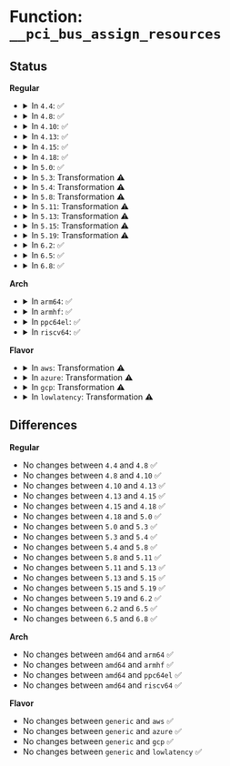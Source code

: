 # Function: <code>__pci_bus_assign_resources</code>

## Status
<b>Regular</b>
<ul>
<li>
<details>
<summary>In <code>4.4</code>: ✅</summary>

```c
void __pci_bus_assign_resources(const struct pci_bus *bus, struct list_head *realloc_head, struct list_head *fail_head);
```

**Collision:** Unique Global

**Inline:** No

**Transformation:** False

**Instances:**

```
In drivers/pci/setup-bus.c (ffffffff814403c0)
Location: drivers/pci/setup-bus.c:1385
Inline: False
Direct callers:
  - drivers/pci/setup-bus.c:__pci_bus_assign_resources
  - drivers/pci/setup-bus.c:pci_bus_assign_resources
  - drivers/pci/setup-bus.c:pci_assign_unassigned_bridge_resources
  - drivers/pci/setup-bus.c:pci_assign_unassigned_bridge_resources
  - drivers/pci/setup-bus.c:pci_assign_unassigned_root_bus_resources
  - drivers/pci/setup-bus.c:pci_assign_unassigned_root_bus_resources
  - drivers/pci/hotplug/acpiphp_glue.c:enable_slot
```
**Symbols:**

```
ffffffff814403c0-ffffffff814405de: __pci_bus_assign_resources (STB_GLOBAL)
```
</details>
</li>
<li>
<details>
<summary>In <code>4.8</code>: ✅</summary>

```c
void __pci_bus_assign_resources(const struct pci_bus *bus, struct list_head *realloc_head, struct list_head *fail_head);
```

**Collision:** Unique Global

**Inline:** No

**Transformation:** False

**Instances:**

```
In drivers/pci/setup-bus.c (ffffffff8148c290)
Location: drivers/pci/setup-bus.c:1389
Inline: False
Direct callers:
  - drivers/pci/setup-bus.c:pci_assign_unassigned_bridge_resources
  - drivers/pci/setup-bus.c:pci_assign_unassigned_bridge_resources
  - drivers/pci/setup-bus.c:pci_assign_unassigned_root_bus_resources
  - drivers/pci/setup-bus.c:pci_assign_unassigned_root_bus_resources
  - drivers/pci/setup-bus.c:pci_bus_assign_resources
  - drivers/pci/setup-bus.c:__pci_bus_assign_resources
  - drivers/pci/hotplug/acpiphp_glue.c:enable_slot
```
**Symbols:**

```
ffffffff8148c290-ffffffff8148c4bb: __pci_bus_assign_resources (STB_GLOBAL)
```
</details>
</li>
<li>
<details>
<summary>In <code>4.10</code>: ✅</summary>

```c
void __pci_bus_assign_resources(const struct pci_bus *bus, struct list_head *realloc_head, struct list_head *fail_head);
```

**Collision:** Unique Global

**Inline:** No

**Transformation:** False

**Instances:**

```
In drivers/pci/setup-bus.c (ffffffff814ada80)
Location: drivers/pci/setup-bus.c:1390
Inline: False
Direct callers:
  - drivers/pci/setup-bus.c:pci_assign_unassigned_bridge_resources
  - drivers/pci/setup-bus.c:pci_assign_unassigned_bridge_resources
  - drivers/pci/setup-bus.c:pci_assign_unassigned_root_bus_resources
  - drivers/pci/setup-bus.c:pci_assign_unassigned_root_bus_resources
  - drivers/pci/setup-bus.c:pci_bus_assign_resources
  - drivers/pci/setup-bus.c:__pci_bus_assign_resources
  - drivers/pci/hotplug/acpiphp_glue.c:enable_slot
```
**Symbols:**

```
ffffffff814ada80-ffffffff814adcab: __pci_bus_assign_resources (STB_GLOBAL)
```
</details>
</li>
<li>
<details>
<summary>In <code>4.13</code>: ✅</summary>

```c
void __pci_bus_assign_resources(const struct pci_bus *bus, struct list_head *realloc_head, struct list_head *fail_head);
```

**Collision:** Unique Global

**Inline:** No

**Transformation:** False

**Instances:**

```
In drivers/pci/setup-bus.c (ffffffff814b7e20)
Location: drivers/pci/setup-bus.c:1381
Inline: False
Direct callers:
  - drivers/pci/setup-bus.c:pci_assign_unassigned_bridge_resources
  - drivers/pci/setup-bus.c:pci_assign_unassigned_bridge_resources
  - drivers/pci/setup-bus.c:pci_assign_unassigned_root_bus_resources
  - drivers/pci/setup-bus.c:pci_assign_unassigned_root_bus_resources
  - drivers/pci/setup-bus.c:pci_bus_assign_resources
  - drivers/pci/setup-bus.c:__pci_bus_assign_resources
  - drivers/pci/hotplug/acpiphp_glue.c:enable_slot
```
**Symbols:**

```
ffffffff814b7e20-ffffffff814b8049: __pci_bus_assign_resources (STB_GLOBAL)
```
</details>
</li>
<li>
<details>
<summary>In <code>4.15</code>: ✅</summary>

```c
void __pci_bus_assign_resources(const struct pci_bus *bus, struct list_head *realloc_head, struct list_head *fail_head);
```

**Collision:** Unique Global

**Inline:** No

**Transformation:** False

**Instances:**

```
In drivers/pci/setup-bus.c (ffffffff814f7f70)
Location: drivers/pci/setup-bus.c:1381
Inline: False
Direct callers:
  - drivers/pci/setup-bus.c:pci_assign_unassigned_root_bus_resources
  - drivers/pci/setup-bus.c:pci_assign_unassigned_root_bus_resources
  - drivers/pci/setup-bus.c:__pci_bridge_assign_resources
  - drivers/pci/setup-bus.c:pci_bus_assign_resources
  - drivers/pci/setup-bus.c:__pci_bus_assign_resources
  - drivers/pci/hotplug/acpiphp_glue.c:enable_slot
```
**Symbols:**

```
ffffffff814f7f70-ffffffff814f8199: __pci_bus_assign_resources (STB_GLOBAL)
```
</details>
</li>
<li>
<details>
<summary>In <code>4.18</code>: ✅</summary>

```c
void __pci_bus_assign_resources(const struct pci_bus *bus, struct list_head *realloc_head, struct list_head *fail_head);
```

**Collision:** Unique Global

**Inline:** No

**Transformation:** False

**Instances:**

```
In drivers/pci/setup-bus.c (ffffffff81528ae0)
Location: drivers/pci/setup-bus.c:1376
Inline: False
Direct callers:
  - drivers/pci/setup-bus.c:pci_assign_unassigned_root_bus_resources
  - drivers/pci/setup-bus.c:pci_assign_unassigned_root_bus_resources
  - drivers/pci/setup-bus.c:__pci_bridge_assign_resources
  - drivers/pci/setup-bus.c:pci_bus_assign_resources
  - drivers/pci/setup-bus.c:__pci_bus_assign_resources
  - drivers/pci/hotplug/acpiphp_glue.c:enable_slot
```
**Symbols:**

```
ffffffff81528ae0-ffffffff81528cfe: __pci_bus_assign_resources (STB_GLOBAL)
```
</details>
</li>
<li>
<details>
<summary>In <code>5.0</code>: ✅</summary>

```c
void __pci_bus_assign_resources(const struct pci_bus *bus, struct list_head *realloc_head, struct list_head *fail_head);
```

**Collision:** Unique Global

**Inline:** No

**Transformation:** False

**Instances:**

```
In drivers/pci/setup-bus.c (ffffffff8153e980)
Location: drivers/pci/setup-bus.c:1378
Inline: False
Direct callers:
  - drivers/pci/setup-bus.c:pci_assign_unassigned_root_bus_resources
  - drivers/pci/setup-bus.c:pci_assign_unassigned_root_bus_resources
  - drivers/pci/setup-bus.c:__pci_bridge_assign_resources
  - drivers/pci/setup-bus.c:pci_bus_assign_resources
  - drivers/pci/setup-bus.c:__pci_bus_assign_resources
  - drivers/pci/hotplug/acpiphp_glue.c:enable_slot
```
**Symbols:**

```
ffffffff8153e980-ffffffff8153eb9e: __pci_bus_assign_resources (STB_GLOBAL)
```
</details>
</li>
<li>
<details>
<summary>In <code>5.3</code>: Transformation ⚠️</summary>

```c
void __pci_bus_assign_resources(const struct pci_bus *bus, struct list_head *realloc_head, struct list_head *fail_head);
```

**Collision:** Unique Global

**Inline:** No

**Transformation:** True

**Instances:**

```
In drivers/pci/setup-bus.c (0)
Location: drivers/pci/setup-bus.c:1341
Inline: False
Direct callers:
  - drivers/pci/setup-bus.c:pci_assign_unassigned_root_bus_resources
  - drivers/pci/setup-bus.c:pci_assign_unassigned_root_bus_resources
  - drivers/pci/setup-bus.c:__pci_bridge_assign_resources
  - drivers/pci/setup-bus.c:pci_bus_assign_resources
  - drivers/pci/setup-bus.c:__pci_bus_assign_resources
  - drivers/pci/hotplug/acpiphp_glue.c:enable_slot
```
**Symbols:**

```
ffffffff8156eadb-ffffffff8156eae8: __pci_bus_assign_resources.cold (STB_LOCAL)
ffffffff8156de00-ffffffff8156dff5: __pci_bus_assign_resources (STB_GLOBAL)
```
</details>
</li>
<li>
<details>
<summary>In <code>5.4</code>: Transformation ⚠️</summary>

```c
void __pci_bus_assign_resources(const struct pci_bus *bus, struct list_head *realloc_head, struct list_head *fail_head);
```

**Collision:** Unique Global

**Inline:** No

**Transformation:** True

**Instances:**

```
In drivers/pci/setup-bus.c (0)
Location: drivers/pci/setup-bus.c:1341
Inline: False
Direct callers:
  - drivers/pci/setup-bus.c:pci_assign_unassigned_root_bus_resources
  - drivers/pci/setup-bus.c:pci_assign_unassigned_root_bus_resources
  - drivers/pci/setup-bus.c:__pci_bridge_assign_resources
  - drivers/pci/setup-bus.c:pci_bus_assign_resources
  - drivers/pci/setup-bus.c:__pci_bus_assign_resources
  - drivers/pci/hotplug/acpiphp_glue.c:enable_slot
```
**Symbols:**

```
ffffffff8158faae-ffffffff8158fabb: __pci_bus_assign_resources.cold (STB_LOCAL)
ffffffff8158ede0-ffffffff8158efd5: __pci_bus_assign_resources (STB_GLOBAL)
```
</details>
</li>
<li>
<details>
<summary>In <code>5.8</code>: Transformation ⚠️</summary>

```c
void __pci_bus_assign_resources(const struct pci_bus *bus, struct list_head *realloc_head, struct list_head *fail_head);
```

**Collision:** Unique Global

**Inline:** No

**Transformation:** True

**Instances:**

```
In drivers/pci/setup-bus.c (0)
Location: drivers/pci/setup-bus.c:1378
Inline: False
Direct callers:
  - drivers/pci/setup-bus.c:pci_assign_unassigned_bus_resources
  - drivers/pci/setup-bus.c:pci_assign_unassigned_root_bus_resources
  - drivers/pci/setup-bus.c:pci_assign_unassigned_root_bus_resources
  - drivers/pci/setup-bus.c:__pci_bridge_assign_resources
  - drivers/pci/setup-bus.c:pci_bus_assign_resources
  - drivers/pci/setup-bus.c:__pci_bus_assign_resources
  - drivers/pci/hotplug/acpiphp_glue.c:enable_slot
```
**Symbols:**

```
ffffffff816375e7-ffffffff816375f4: __pci_bus_assign_resources.cold (STB_LOCAL)
ffffffff816368c0-ffffffff81636a45: __pci_bus_assign_resources (STB_GLOBAL)
```
</details>
</li>
<li>
<details>
<summary>In <code>5.11</code>: Transformation ⚠️</summary>

```c
void __pci_bus_assign_resources(const struct pci_bus *bus, struct list_head *realloc_head, struct list_head *fail_head);
```

**Collision:** Unique Global

**Inline:** No

**Transformation:** True

**Instances:**

```
In drivers/pci/setup-bus.c (0)
Location: drivers/pci/setup-bus.c:1379
Inline: False
Direct callers:
  - drivers/pci/setup-bus.c:pci_assign_unassigned_bus_resources
  - drivers/pci/setup-bus.c:pci_assign_unassigned_root_bus_resources
  - drivers/pci/setup-bus.c:pci_assign_unassigned_root_bus_resources
  - drivers/pci/setup-bus.c:__pci_bridge_assign_resources
  - drivers/pci/setup-bus.c:pci_bus_assign_resources
  - drivers/pci/setup-bus.c:__pci_bus_assign_resources
  - drivers/pci/hotplug/acpiphp_glue.c:enable_slot
```
**Symbols:**

```
ffffffff81bf8a50-ffffffff81bf8a5d: __pci_bus_assign_resources.cold (STB_LOCAL)
ffffffff8165b980-ffffffff8165bb05: __pci_bus_assign_resources (STB_GLOBAL)
```
</details>
</li>
<li>
<details>
<summary>In <code>5.13</code>: Transformation ⚠️</summary>

```c
void __pci_bus_assign_resources(const struct pci_bus *bus, struct list_head *realloc_head, struct list_head *fail_head);
```

**Collision:** Unique Global

**Inline:** No

**Transformation:** True

**Instances:**

```
In drivers/pci/setup-bus.c (0)
Location: drivers/pci/setup-bus.c:1379
Inline: False
Direct callers:
  - drivers/pci/setup-bus.c:pci_assign_unassigned_bus_resources
  - drivers/pci/setup-bus.c:pci_assign_unassigned_root_bus_resources
  - drivers/pci/setup-bus.c:pci_assign_unassigned_root_bus_resources
  - drivers/pci/setup-bus.c:__pci_bridge_assign_resources
  - drivers/pci/setup-bus.c:pci_bus_assign_resources
  - drivers/pci/setup-bus.c:__pci_bus_assign_resources
  - drivers/pci/hotplug/acpiphp_glue.c:enable_slot
```
**Symbols:**

```
ffffffff81bea8aa-ffffffff81bea8b7: __pci_bus_assign_resources.cold (STB_LOCAL)
ffffffff8163dec0-ffffffff8163e0a2: __pci_bus_assign_resources (STB_GLOBAL)
```
</details>
</li>
<li>
<details>
<summary>In <code>5.15</code>: Transformation ⚠️</summary>

```c
void __pci_bus_assign_resources(const struct pci_bus *bus, struct list_head *realloc_head, struct list_head *fail_head);
```

**Collision:** Unique Global

**Inline:** No

**Transformation:** True

**Instances:**

```
In drivers/pci/setup-bus.c (0)
Location: drivers/pci/setup-bus.c:1379
Inline: False
Direct callers:
  - drivers/pci/setup-bus.c:pci_assign_unassigned_bus_resources
  - drivers/pci/setup-bus.c:pci_assign_unassigned_root_bus_resources
  - drivers/pci/setup-bus.c:pci_assign_unassigned_root_bus_resources
  - drivers/pci/setup-bus.c:__pci_bridge_assign_resources
  - drivers/pci/setup-bus.c:pci_bus_assign_resources
  - drivers/pci/setup-bus.c:__pci_bus_assign_resources
  - drivers/pci/hotplug/acpiphp_glue.c:enable_slot
```
**Symbols:**

```
ffffffff81ce572c-ffffffff81ce5739: __pci_bus_assign_resources.cold (STB_LOCAL)
ffffffff816aea00-ffffffff816aec01: __pci_bus_assign_resources (STB_GLOBAL)
```
</details>
</li>
<li>
<details>
<summary>In <code>5.19</code>: Transformation ⚠️</summary>

```c
void __pci_bus_assign_resources(const struct pci_bus *bus, struct list_head *realloc_head, struct list_head *fail_head);
```

**Collision:** Unique Global

**Inline:** No

**Transformation:** True

**Instances:**

```
In drivers/pci/setup-bus.c (0)
Location: drivers/pci/setup-bus.c:1379
Inline: False
Direct callers:
  - drivers/pci/setup-bus.c:pci_assign_unassigned_bus_resources
  - drivers/pci/setup-bus.c:pci_assign_unassigned_root_bus_resources
  - drivers/pci/setup-bus.c:pci_assign_unassigned_root_bus_resources
  - drivers/pci/setup-bus.c:__pci_bridge_assign_resources
  - drivers/pci/setup-bus.c:pci_bus_assign_resources
  - drivers/pci/setup-bus.c:__pci_bus_assign_resources
  - drivers/pci/hotplug/acpiphp_glue.c:enable_slot
```
**Symbols:**

```
ffffffff81eac1fc-ffffffff81eac209: __pci_bus_assign_resources.cold (STB_LOCAL)
ffffffff817d1e70-ffffffff817d2086: __pci_bus_assign_resources (STB_GLOBAL)
```
</details>
</li>
<li>
<details>
<summary>In <code>6.2</code>: ✅</summary>

```c
void __pci_bus_assign_resources(const struct pci_bus *bus, struct list_head *realloc_head, struct list_head *fail_head);
```

**Collision:** Unique Global

**Inline:** No

**Transformation:** False

**Instances:**

```
In drivers/pci/setup-bus.c (ffffffff818f2300)
Location: drivers/pci/setup-bus.c:1379
Inline: False
Direct callers:
  - drivers/pci/setup-bus.c:pci_assign_unassigned_bus_resources
  - drivers/pci/setup-bus.c:pci_assign_unassigned_root_bus_resources
  - drivers/pci/setup-bus.c:pci_assign_unassigned_root_bus_resources
  - drivers/pci/setup-bus.c:__pci_bridge_assign_resources
  - drivers/pci/setup-bus.c:pci_bus_assign_resources
  - drivers/pci/setup-bus.c:__pci_bus_assign_resources
  - drivers/pci/hotplug/acpiphp_glue.c:enable_slot
```
**Symbols:**

```
ffffffff818f2300-ffffffff818f2504: __pci_bus_assign_resources (STB_GLOBAL)
```
</details>
</li>
<li>
<details>
<summary>In <code>6.5</code>: ✅</summary>

```c
void __pci_bus_assign_resources(const struct pci_bus *bus, struct list_head *realloc_head, struct list_head *fail_head);
```

**Collision:** Unique Global

**Inline:** No

**Transformation:** False

**Instances:**

```
In drivers/pci/setup-bus.c (ffffffff81935710)
Location: drivers/pci/setup-bus.c:1372
Inline: False
Direct callers:
  - drivers/pci/setup-bus.c:pci_assign_unassigned_bus_resources
  - drivers/pci/setup-bus.c:pci_assign_unassigned_root_bus_resources
  - drivers/pci/setup-bus.c:pci_assign_unassigned_root_bus_resources
  - drivers/pci/setup-bus.c:__pci_bridge_assign_resources
  - drivers/pci/setup-bus.c:pci_bus_assign_resources
  - drivers/pci/setup-bus.c:__pci_bus_assign_resources
  - drivers/pci/hotplug/acpiphp_glue.c:enable_slot
```
**Symbols:**

```
ffffffff81935710-ffffffff8193592b: __pci_bus_assign_resources (STB_GLOBAL)
```
</details>
</li>
<li>
<details>
<summary>In <code>6.8</code>: ✅</summary>

```c
void __pci_bus_assign_resources(const struct pci_bus *bus, struct list_head *realloc_head, struct list_head *fail_head);
```

**Collision:** Unique Global

**Inline:** No

**Transformation:** False

**Instances:**

```
In drivers/pci/setup-bus.c (ffffffff8197e4b0)
Location: drivers/pci/setup-bus.c:1382
Inline: False
Direct callers:
  - drivers/pci/setup-bus.c:pci_assign_unassigned_bus_resources
  - drivers/pci/setup-bus.c:pci_assign_unassigned_root_bus_resources
  - drivers/pci/setup-bus.c:pci_assign_unassigned_root_bus_resources
  - drivers/pci/setup-bus.c:__pci_bridge_assign_resources
  - drivers/pci/setup-bus.c:pci_bus_assign_resources
  - drivers/pci/setup-bus.c:__pci_bus_assign_resources
  - drivers/pci/hotplug/acpiphp_glue.c:enable_slot
```
**Symbols:**

```
ffffffff8197e4b0-ffffffff8197e6dd: __pci_bus_assign_resources (STB_GLOBAL)
```
</details>
</li>
</ul>
<b>Arch</b>
<ul>
<li>
<details>
<summary>In <code>arm64</code>: ✅</summary>

```c
void __pci_bus_assign_resources(const struct pci_bus *bus, struct list_head *realloc_head, struct list_head *fail_head);
```

**Collision:** Unique Global

**Inline:** No

**Transformation:** False

**Instances:**

```
In drivers/pci/setup-bus.c (ffff8000106f40c0)
Location: drivers/pci/setup-bus.c:1341
Inline: False
Direct callers:
  - drivers/pci/setup-bus.c:pci_assign_unassigned_root_bus_resources
  - drivers/pci/setup-bus.c:pci_assign_unassigned_root_bus_resources
  - drivers/pci/setup-bus.c:__pci_bridge_assign_resources
  - drivers/pci/setup-bus.c:pci_bus_assign_resources
  - drivers/pci/setup-bus.c:__pci_bus_assign_resources
  - drivers/pci/hotplug/acpiphp_glue.c:enable_slot
```
**Symbols:**

```
ffff8000106f40c0-ffff8000106f4300: __pci_bus_assign_resources (STB_GLOBAL)
```
</details>
</li>
<li>
<details>
<summary>In <code>armhf</code>: ✅</summary>

```c
void __pci_bus_assign_resources(const struct pci_bus *bus, struct list_head *realloc_head, struct list_head *fail_head);
```

**Collision:** Unique Global

**Inline:** No

**Transformation:** False

**Instances:**

```
In drivers/pci/setup-bus.c (c088eb64)
Location: drivers/pci/setup-bus.c:1341
Inline: False
Direct callers:
  - drivers/pci/setup-bus.c:pci_assign_unassigned_root_bus_resources
  - drivers/pci/setup-bus.c:pci_assign_unassigned_root_bus_resources
  - drivers/pci/setup-bus.c:__pci_bridge_assign_resources
  - drivers/pci/setup-bus.c:pci_bus_assign_resources
  - drivers/pci/setup-bus.c:__pci_bus_assign_resources
```
**Symbols:**

```
c088eb64-c088ed90: __pci_bus_assign_resources (STB_GLOBAL)
```
</details>
</li>
<li>
<details>
<summary>In <code>ppc64el</code>: ✅</summary>

```c
void __pci_bus_assign_resources(const struct pci_bus *bus, struct list_head *realloc_head, struct list_head *fail_head);
```

**Collision:** Unique Global

**Inline:** No

**Transformation:** False

**Instances:**

```
In drivers/pci/setup-bus.c (c000000000872720)
Location: drivers/pci/setup-bus.c:1341
Inline: False
Direct callers:
  - drivers/pci/setup-bus.c:pci_assign_unassigned_bus_resources
  - drivers/pci/setup-bus.c:pci_assign_unassigned_root_bus_resources
  - drivers/pci/setup-bus.c:pci_assign_unassigned_root_bus_resources
  - drivers/pci/setup-bus.c:__pci_bridge_assign_resources
  - drivers/pci/setup-bus.c:pci_bus_assign_resources
  - drivers/pci/setup-bus.c:__pci_bus_assign_resources
```
**Symbols:**

```
c000000000872720-c0000000008729e0: __pci_bus_assign_resources (STB_GLOBAL)
```
</details>
</li>
<li>
<details>
<summary>In <code>riscv64</code>: ✅</summary>

```c
void __pci_bus_assign_resources(const struct pci_bus *bus, struct list_head *realloc_head, struct list_head *fail_head);
```

**Collision:** Unique Global

**Inline:** No

**Transformation:** False

**Instances:**

```
In drivers/pci/setup-bus.c (ffffffe0004c72c4)
Location: drivers/pci/setup-bus.c:1341
Inline: False
Direct callers:
  - drivers/pci/setup-bus.c:pci_assign_unassigned_root_bus_resources
  - drivers/pci/setup-bus.c:pci_assign_unassigned_root_bus_resources
  - drivers/pci/setup-bus.c:__pci_bridge_assign_resources
  - drivers/pci/setup-bus.c:pci_bus_assign_resources
  - drivers/pci/setup-bus.c:__pci_bus_assign_resources
```
**Symbols:**

```
ffffffe0004c72c4-ffffffe0004c7482: __pci_bus_assign_resources (STB_GLOBAL)
```
</details>
</li>
</ul>
<b>Flavor</b>
<ul>
<li>
<details>
<summary>In <code>aws</code>: Transformation ⚠️</summary>

```c
void __pci_bus_assign_resources(const struct pci_bus *bus, struct list_head *realloc_head, struct list_head *fail_head);
```

**Collision:** Unique Global

**Inline:** No

**Transformation:** True

**Instances:**

```
In drivers/pci/setup-bus.c (0)
Location: drivers/pci/setup-bus.c:1341
Inline: False
Direct callers:
  - drivers/pci/setup-bus.c:pci_assign_unassigned_root_bus_resources
  - drivers/pci/setup-bus.c:pci_assign_unassigned_root_bus_resources
  - drivers/pci/setup-bus.c:__pci_bridge_assign_resources
  - drivers/pci/setup-bus.c:pci_bus_assign_resources
  - drivers/pci/setup-bus.c:__pci_bus_assign_resources
  - drivers/pci/hotplug/acpiphp_glue.c:enable_slot
```
**Symbols:**

```
ffffffff81583932-ffffffff8158393f: __pci_bus_assign_resources.cold (STB_LOCAL)
ffffffff81582c60-ffffffff81582e55: __pci_bus_assign_resources (STB_GLOBAL)
```
</details>
</li>
<li>
<details>
<summary>In <code>azure</code>: Transformation ⚠️</summary>

```c
void __pci_bus_assign_resources(const struct pci_bus *bus, struct list_head *realloc_head, struct list_head *fail_head);
```

**Collision:** Unique Global

**Inline:** No

**Transformation:** True

**Instances:**

```
In drivers/pci/setup-bus.c (0)
Location: drivers/pci/setup-bus.c:1341
Inline: False
Direct callers:
  - drivers/pci/setup-bus.c:pci_assign_unassigned_root_bus_resources
  - drivers/pci/setup-bus.c:pci_assign_unassigned_root_bus_resources
  - drivers/pci/setup-bus.c:__pci_bridge_assign_resources
  - drivers/pci/setup-bus.c:pci_bus_assign_resources
  - drivers/pci/setup-bus.c:__pci_bus_assign_resources
  - drivers/pci/hotplug/acpiphp_glue.c:enable_slot
```
**Symbols:**

```
ffffffff8157270e-ffffffff8157271b: __pci_bus_assign_resources.cold (STB_LOCAL)
ffffffff81571a40-ffffffff81571c35: __pci_bus_assign_resources (STB_GLOBAL)
```
</details>
</li>
<li>
<details>
<summary>In <code>gcp</code>: Transformation ⚠️</summary>

```c
void __pci_bus_assign_resources(const struct pci_bus *bus, struct list_head *realloc_head, struct list_head *fail_head);
```

**Collision:** Unique Global

**Inline:** No

**Transformation:** True

**Instances:**

```
In drivers/pci/setup-bus.c (0)
Location: drivers/pci/setup-bus.c:1341
Inline: False
Direct callers:
  - drivers/pci/setup-bus.c:pci_assign_unassigned_root_bus_resources
  - drivers/pci/setup-bus.c:pci_assign_unassigned_root_bus_resources
  - drivers/pci/setup-bus.c:__pci_bridge_assign_resources
  - drivers/pci/setup-bus.c:pci_bus_assign_resources
  - drivers/pci/setup-bus.c:__pci_bus_assign_resources
  - drivers/pci/hotplug/acpiphp_glue.c:enable_slot
```
**Symbols:**

```
ffffffff815837fe-ffffffff8158380b: __pci_bus_assign_resources.cold (STB_LOCAL)
ffffffff81582b30-ffffffff81582d25: __pci_bus_assign_resources (STB_GLOBAL)
```
</details>
</li>
<li>
<details>
<summary>In <code>lowlatency</code>: Transformation ⚠️</summary>

```c
void __pci_bus_assign_resources(const struct pci_bus *bus, struct list_head *realloc_head, struct list_head *fail_head);
```

**Collision:** Unique Global

**Inline:** No

**Transformation:** True

**Instances:**

```
In drivers/pci/setup-bus.c (0)
Location: drivers/pci/setup-bus.c:1341
Inline: False
Direct callers:
  - drivers/pci/setup-bus.c:pci_assign_unassigned_root_bus_resources
  - drivers/pci/setup-bus.c:pci_assign_unassigned_root_bus_resources
  - drivers/pci/setup-bus.c:__pci_bridge_assign_resources
  - drivers/pci/setup-bus.c:pci_bus_assign_resources
  - drivers/pci/setup-bus.c:__pci_bus_assign_resources
  - drivers/pci/hotplug/acpiphp_glue.c:enable_slot
```
**Symbols:**

```
ffffffff8159dcae-ffffffff8159dcbb: __pci_bus_assign_resources.cold (STB_LOCAL)
ffffffff8159cfe0-ffffffff8159d1d5: __pci_bus_assign_resources (STB_GLOBAL)
```
</details>
</li>
</ul>

## Differences
<b>Regular</b>
<ul>
<li>
No changes between <code>4.4</code> and <code>4.8</code> ✅
</li>
<li>
No changes between <code>4.8</code> and <code>4.10</code> ✅
</li>
<li>
No changes between <code>4.10</code> and <code>4.13</code> ✅
</li>
<li>
No changes between <code>4.13</code> and <code>4.15</code> ✅
</li>
<li>
No changes between <code>4.15</code> and <code>4.18</code> ✅
</li>
<li>
No changes between <code>4.18</code> and <code>5.0</code> ✅
</li>
<li>
No changes between <code>5.0</code> and <code>5.3</code> ✅
</li>
<li>
No changes between <code>5.3</code> and <code>5.4</code> ✅
</li>
<li>
No changes between <code>5.4</code> and <code>5.8</code> ✅
</li>
<li>
No changes between <code>5.8</code> and <code>5.11</code> ✅
</li>
<li>
No changes between <code>5.11</code> and <code>5.13</code> ✅
</li>
<li>
No changes between <code>5.13</code> and <code>5.15</code> ✅
</li>
<li>
No changes between <code>5.15</code> and <code>5.19</code> ✅
</li>
<li>
No changes between <code>5.19</code> and <code>6.2</code> ✅
</li>
<li>
No changes between <code>6.2</code> and <code>6.5</code> ✅
</li>
<li>
No changes between <code>6.5</code> and <code>6.8</code> ✅
</li>
</ul>
<b>Arch</b>
<ul>
<li>
No changes between <code>amd64</code> and <code>arm64</code> ✅
</li>
<li>
No changes between <code>amd64</code> and <code>armhf</code> ✅
</li>
<li>
No changes between <code>amd64</code> and <code>ppc64el</code> ✅
</li>
<li>
No changes between <code>amd64</code> and <code>riscv64</code> ✅
</li>
</ul>
<b>Flavor</b>
<ul>
<li>
No changes between <code>generic</code> and <code>aws</code> ✅
</li>
<li>
No changes between <code>generic</code> and <code>azure</code> ✅
</li>
<li>
No changes between <code>generic</code> and <code>gcp</code> ✅
</li>
<li>
No changes between <code>generic</code> and <code>lowlatency</code> ✅
</li>
</ul>
